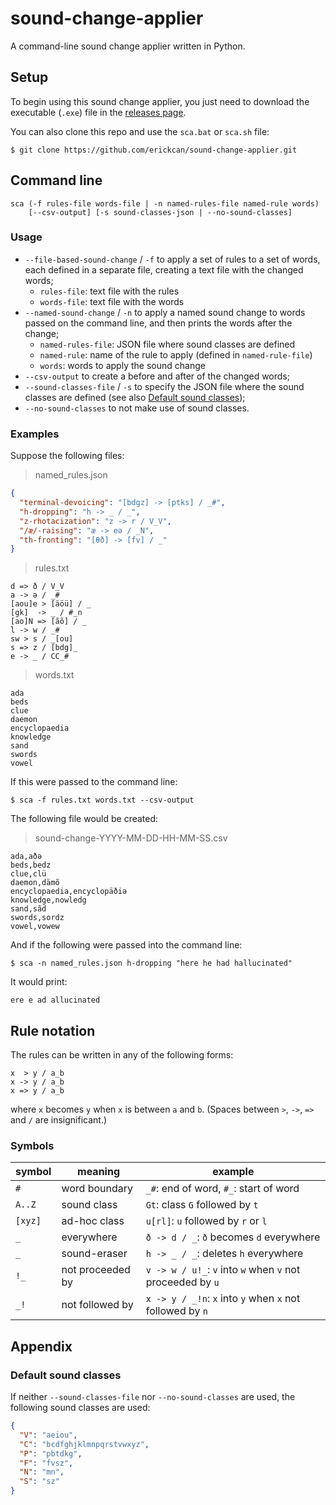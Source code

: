 # sound-change-applier
A command-line sound change applier written in Python.

## Setup
To begin using this sound change applier, you just need to download the executable (`.exe`) file in the [releases page](https://github.com/erickcan/sound-change-applier/releases).

You can also clone this repo and use the `sca.bat` or `sca.sh` file:
```
$ git clone https://github.com/erickcan/sound-change-applier.git
```

## Command line
```
sca (-f rules-file words-file | -n named-rules-file named-rule words)
    [--csv-output] [-s sound-classes-json | --no-sound-classes]
```
### Usage
- `--file-based-sound-change` / `-f` to apply a set of rules to a set of words, each defined in a separate file, creating a text file with the changed words;
  - `rules-file`: text file with the rules
  - `words-file`: text file with the words
- `--named-sound-change` / `-n` to apply a named sound change to words passed on the command line, and then prints the words after the change;
  - `named-rules-file`: JSON file where sound classes are defined
  - `named-rule`: name of the rule to apply (defined in `named-rule-file`)
  - `words`: words to apply the sound change
- `--csv-output` to create a before and after of the changed words;
- `--sound-classes-file` / `-s` to specify the JSON file where the sound classes are defined (see also [Default sound classes](#default-sound-classes));
- `--no-sound-classes` to not make use of sound classes.

### Examples
Suppose the following files:

> named_rules.json
```json
{
  "terminal-devoicing": "[bdgz] -> [ptks] / _#",
  "h-dropping": "h -> _ / _",
  "z-rhotacization": "z -> r / V_V",
  "/æ/-raising": "æ -> eə / _N",
  "th-fronting": "[θð] -> [fv] / _"
}
```

> rules.txt
```
d => ð / V_V
a -> ə / _#
[aou]e > [äöü] / _
[gk]  -> _ / #_n
[ao]N => [ãõ] / _
l -> w / _#
sw > s / _[ou]
s => z / [bdg]_
e -> _ / CC_#
```

> words.txt
```
ada
beds
clue
daemon
encyclopaedia
knowledge
sand
swords
vowel
```

If this were passed to the command line:
```
$ sca -f rules.txt words.txt --csv-output
```
The following file would be created:

> sound-change-YYYY-MM-DD-HH-MM-SS.csv
```csv
ada,aðə
beds,bedz
clue,clü
daemon,dämõ
encyclopaedia,encyclopäðiə
knowledge,nowledg
sand,sãd
swords,sordz
vowel,vowew
```

And if the following were passed into the command line:
```
$ sca -n named_rules.json h-dropping "here he had hallucinated"
```
It would print:
```
ere e ad allucinated
```

## Rule notation
The rules can be written in any of the following forms:
```
x  > y / a_b
x -> y / a_b
x => y / a_b
```
where `x` becomes `y` when `x` is between `a` and `b`. (Spaces between `>`, `->`, `=>` and `/` are insignificant.)

### Symbols
| symbol  | meaning          | example                                                    |
| ------- | ---------------- | ---------------------------------------------------------- |
| `#`     | word boundary    | `_#`: end of word, `#_`: start of word                     |
| `A..Z`  | sound class      | `Gt`: class `G` followed by `t`                            |
| `[xyz]` | ad-hoc class     | `u[rl]`: `u` followed by `r` or `l`                        |
| `_`     | everywhere       | `ð -> d / _`: `ð` becomes `d` everywhere                   |
| `_`     | sound-eraser     | `h -> _ / _`: deletes `h` everywhere                       |
| `!_`    | not proceeded by | `v -> w / u!_`: `v` into `w` when `v` not proceeded by `u` |
| `_!`    | not followed by  | `x -> y / _!n`: `x` into `y` when `x` not followed by `n`  |

## Appendix

### Default sound classes
If neither `--sound-classes-file` nor `--no-sound-classes` are used, the following sound classes are used:
```json
{
  "V": "aeiou",
  "C": "bcdfghjklmnpqrstvwxyz",
  "P": "pbtdkg",
  "F": "fvsz",
  "N": "mn",
  "S": "sz"
}
```
